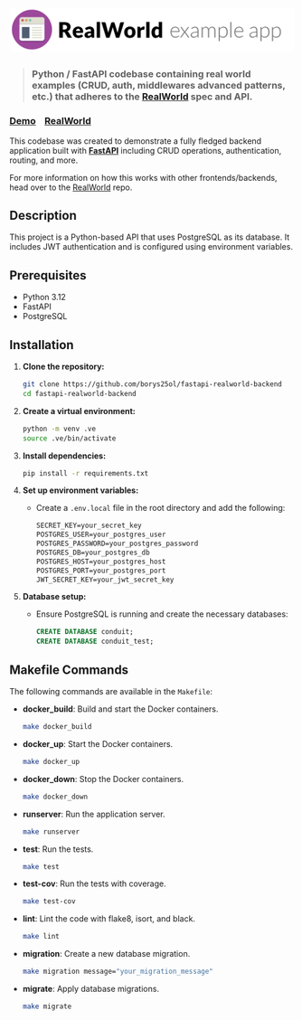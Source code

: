 # ![RealWorld Example App](.github/assets/logo.png)


> ### Python / FastAPI codebase containing real world examples (CRUD, auth, middlewares advanced patterns, etc.) that adheres to the [RealWorld](https://github.com/gothinkster/realworld) spec and API.


### [Demo](https://demo.realworld.io/)&nbsp;&nbsp;&nbsp;&nbsp;[RealWorld](https://github.com/gothinkster/realworld)


This codebase was created to demonstrate a fully fledged backend application built with **[FastAPI](https://fastapi.tiangolo.com/)** including CRUD operations, authentication, routing, and more.

For more information on how this works with other frontends/backends, head over to the [RealWorld](https://github.com/gothinkster/realworld) repo.


## Description
This project is a Python-based API that uses PostgreSQL as its database. It includes JWT authentication and is configured using environment variables.

## Prerequisites
- Python 3.12
- FastAPI
- PostgreSQL

## Installation

1. **Clone the repository:**
    ```sh
    git clone https://github.com/borys25ol/fastapi-realworld-backend
    cd fastapi-realworld-backend
    ```

2. **Create a virtual environment:**
    ```sh
    python -m venv .ve
    source .ve/bin/activate
    ```

3. **Install dependencies:**
    ```sh
    pip install -r requirements.txt
    ```

4. **Set up environment variables:**
    - Create a `.env.local` file in the root directory and add the following:
        ```dotenv
        SECRET_KEY=your_secret_key
        POSTGRES_USER=your_postgres_user
        POSTGRES_PASSWORD=your_postgres_password
        POSTGRES_DB=your_postgres_db
        POSTGRES_HOST=your_postgres_host
        POSTGRES_PORT=your_postgres_port
        JWT_SECRET_KEY=your_jwt_secret_key
        ```

5. **Database setup:**
    - Ensure PostgreSQL is running and create the necessary databases:
        ```sql
        CREATE DATABASE conduit;
        CREATE DATABASE conduit_test;
        ```

## Makefile Commands

The following commands are available in the `Makefile`:

- **docker_build**: Build and start the Docker containers.
    ```sh
    make docker_build
    ```

- **docker_up**: Start the Docker containers.
    ```sh
    make docker_up
    ```

- **docker_down**: Stop the Docker containers.
    ```sh
    make docker_down
    ```

- **runserver**: Run the application server.
    ```sh
    make runserver
    ```

- **test**: Run the tests.
    ```sh
    make test
    ```

- **test-cov**: Run the tests with coverage.
    ```sh
    make test-cov
    ```

- **lint**: Lint the code with flake8, isort, and black.
    ```sh
    make lint
    ```

- **migration**: Create a new database migration.
    ```sh
    make migration message="your_migration_message"
    ```

- **migrate**: Apply database migrations.
    ```sh
    make migrate
    ```
